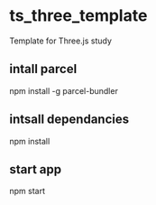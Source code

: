 # ts_three_template

Template for Three.js study

## intall parcel

npm install -g parcel-bundler

## intsall dependancies

npm install

## start app

npm start
